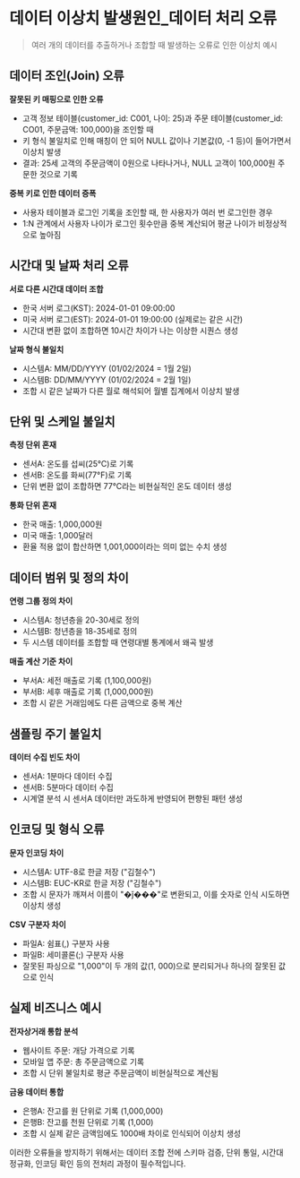 # 데이터 이상치 발생원인_데이터 처리 오류
> 여러 개의 데이터를 추출하거나 조합할 때 발생하는 오류로 인한 이상치 예시

## 데이터 조인(Join) 오류

**잘못된 키 매핑으로 인한 오류**
- 고객 정보 테이블(customer_id: C001, 나이: 25)과 주문 테이블(customer_id: CO01, 주문금액: 100,000)을 조인할 때
- 키 형식 불일치로 인해 매칭이 안 되어 NULL 값이나 기본값(0, -1 등)이 들어가면서 이상치 발생
- 결과: 25세 고객의 주문금액이 0원으로 나타나거나, NULL 고객이 100,000원 주문한 것으로 기록

**중복 키로 인한 데이터 증폭**
- 사용자 테이블과 로그인 기록을 조인할 때, 한 사용자가 여러 번 로그인한 경우
- 1:N 관계에서 사용자 나이가 로그인 횟수만큼 중복 계산되어 평균 나이가 비정상적으로 높아짐

## 시간대 및 날짜 처리 오류

**서로 다른 시간대 데이터 조합**
- 한국 서버 로그(KST): 2024-01-01 09:00:00
- 미국 서버 로그(EST): 2024-01-01 19:00:00 (실제로는 같은 시간)
- 시간대 변환 없이 조합하면 10시간 차이가 나는 이상한 시퀀스 생성

**날짜 형식 불일치**
- 시스템A: MM/DD/YYYY (01/02/2024 = 1월 2일)
- 시스템B: DD/MM/YYYY (01/02/2024 = 2월 1일)
- 조합 시 같은 날짜가 다른 월로 해석되어 월별 집계에서 이상치 발생

## 단위 및 스케일 불일치

**측정 단위 혼재**
- 센서A: 온도를 섭씨(25°C)로 기록
- 센서B: 온도를 화씨(77°F)로 기록
- 단위 변환 없이 조합하면 77°C라는 비현실적인 온도 데이터 생성

**통화 단위 혼재**
- 한국 매출: 1,000,000원
- 미국 매출: 1,000달러
- 환율 적용 없이 합산하면 1,001,000이라는 의미 없는 수치 생성

## 데이터 범위 및 정의 차이

**연령 그룹 정의 차이**
- 시스템A: 청년층을 20-30세로 정의
- 시스템B: 청년층을 18-35세로 정의
- 두 시스템 데이터를 조합할 때 연령대별 통계에서 왜곡 발생

**매출 계산 기준 차이**
- 부서A: 세전 매출로 기록 (1,100,000원)
- 부서B: 세후 매출로 기록 (1,000,000원)
- 조합 시 같은 거래임에도 다른 금액으로 중복 계산

## 샘플링 주기 불일치

**데이터 수집 빈도 차이**
- 센서A: 1분마다 데이터 수집
- 센서B: 5분마다 데이터 수집
- 시계열 분석 시 센서A 데이터만 과도하게 반영되어 편향된 패턴 생성

## 인코딩 및 형식 오류

**문자 인코딩 차이**
- 시스템A: UTF-8로 한글 저장 ("김철수")
- 시스템B: EUC-KR로 한글 저장 ("김철수")
- 조합 시 문자가 깨져서 이름이 "�ǰ���"로 변환되고, 이를 숫자로 인식 시도하면 이상치 생성

**CSV 구분자 차이**
- 파일A: 쉼표(,) 구분자 사용
- 파일B: 세미콜론(;) 구분자 사용
- 잘못된 파싱으로 "1,000"이 두 개의 값(1, 000)으로 분리되거나 하나의 잘못된 값으로 인식

## 실제 비즈니스 예시

**전자상거래 통합 분석**
- 웹사이트 주문: 개당 가격으로 기록
- 모바일 앱 주문: 총 주문금액으로 기록
- 조합 시 단위 불일치로 평균 주문금액이 비현실적으로 계산됨

**금융 데이터 통합**
- 은행A: 잔고를 원 단위로 기록 (1,000,000)
- 은행B: 잔고를 천원 단위로 기록 (1,000)
- 조합 시 실제 같은 금액임에도 1000배 차이로 인식되어 이상치 생성

이러한 오류들을 방지하기 위해서는 데이터 조합 전에 스키마 검증, 단위 통일, 시간대 정규화, 인코딩 확인 등의 전처리 과정이 필수적입니다.
